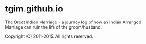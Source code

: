 # tgim.github.io

The Great Indian Marriage - a journey log of how an Indian Arranged Marriage can ruin the life of the groom/husband.

Copyright (C) 2011-2015. All rights reserved.
